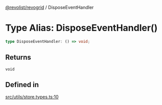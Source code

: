 [@revolist/revogrid](README.md) / DisposeEventHandler

# Type Alias: DisposeEventHandler()

```ts
type DisposeEventHandler: () => void;
```

## Returns

`void`

## Defined in

[src/utils/store.types.ts:10](https://github.com/revolist/revogrid/blob/7dbd661cfbca0ebdb4daac15bcf7a7879e23703b/src/utils/store.types.ts#L10)
